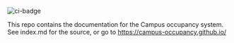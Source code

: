 ![ci-badge](https://github.com/campus-occupancy/campus-occupancy/workflows/ci-campus-occupancy/badge.svg)

This repo contains the documentation for the Campus occupancy system. See index.md for the source, or go to https://campus-occupancy.github.io/
